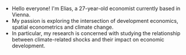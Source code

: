 - Hello everyone! I'm Elias, a 27-year-old economist currently based in Vienna. 
- My passion is exploring the intersection of development economics, spatial econometrics and climate change.
- In particular, my research is concerned with studying the relationship between climate-related shocks and their impact on economic development.


<!---
efarnleitner/efarnleitner is a ✨ special ✨ repository because its `README.md` (this file) appears on your GitHub profile.
You can click the Preview link to take a look at your changes.
--->
